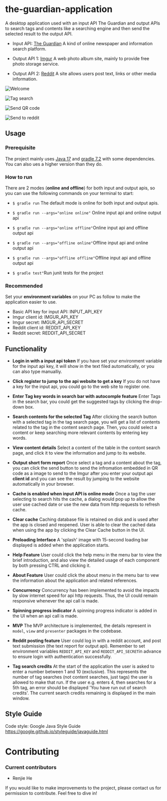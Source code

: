 # the-guardian-application
A desktop application used with an input API The Guardian and output APIs to search tags and contents like a searching engine and then send the selected result to the output API. 

* Input API: [The Guardian](https://open-platform.theguardian.com/)
  A kind of online newspaper and information search platform.


* Output API 1: [Imgur](https://apidocs.imgur.com/)
  A web photo album site, mainly to provide free photo storage service.


* Output API 2: [Reddit](https://www.reddit.com/dev/api)
  A site allows users post text, links or other media information.
  
![Welcome](./imgs/welcome.png)


![Tag search](./imgs/tag_search.png)


![Send QR code](./imgs/send_QRcode_toImgur.png)


![Send to reddit](./imgs/send_toReddit.png)

## Usage

### Prerequisite

The project mainly uses [Java 17](https://www.oracle.com/java/technologies/downloads/#java17) and [gradle 7.2](https://gradle.org/releases/) with some dependencies. You can also ues a higher version than they do.

### How to run
There are 2 modes (**online and offline**) for both input and output apis, so you can use the following commands on your terminal to start:

* `$ gradle run` The default mode is online for both input and output apis.

* `$ gradle run --args="online online"` Online input api and online output api

* `$ gradle run --args="online offline"`Online input api and offline output api

* `$ gradle run --args="offline online"`Offline input api and online output api

* `$ gradle run --args="offline offline"`Offline input api and offline output api

* `$ gradle test"`Run junit tests for the project

### Recommended

Set your **environment variables** on your PC as follow to make the application easier to use.

- Basic API key for input API: INPUT_API_KEY
- Imgur client id: IMGUR_API_KEY
- Imgur secret: IMGUR_API_SECRET
- Reddit client id: REDDIT_API_KEY
- Reddit secret: REDDIT_API_SECRET


## Functionality

- **Login in with a input api token**
  If you have set your environment variable for the input api key, it will show in the text filed automatically, or you can also type manualliy.


- **Click register to jump to the api website to get a key**
  If you do not have a key for the input api, you could go to the web site to register one.


- **Enter Tag key words in search bar with autocomple feature**
  Enter Tags in the search bar, you could get the suggested tags by clicking the drop-down box.


- **Search contents for the selected Tag**
  After clicking the search button with a selected tag in the tag search page, you will get a list of contents related to the tag in the content search page. Then, you could select a content or keep searching more relevant contents by entering key words.


- **View content details**
  Select a content of the table in the contont search page, and click it to view the information and jump to its website.


- **Output short form report**
  Once select a tag and a content about the tag, you can click the send button to send the infromation embedded in QR code as a image to send to the Imgur after you enter your output api **client id** and you can see the result by jumping to the website automatically  in your browser.

  
- **Cache is enabled when input API is online mode** Once a tag the user selecting to search hits the cache, a dialog would pop up to allow the user use cached date or use the new data from http requests to refresh cache.


- **Clear cache** Caching database file is retained on disk and is used after the app is closed and reopened. User is able to clear the cached data when using the app by clicking the Clear Cache button in the UI.


- **Preloading Interface** A 'splash' image with 15-second loading bar displayed is added when the application starts.


- **Help Feature** User could click the help menu in the menu bar to view the brief introduction, and also view the detailed usage of each component by both pressing CTRL and clicking it.


- **About Feature** User could click the about menu in the menu bar to vew the information about the application and related references.


- **Concurrency** Concurrency has been implemented to avoid the impacts by slow internet speed for api http requests. Thus, the UI could remain responsive whenever the api call is made.


- **Spinning progress indicator** A spinning progress indicator is added in the UI when an api call is made.


- **MVP** The MVP architecture is implemented, the details represent in `model`, `view` and `presenter` packages in the codebase.


- **Reddit posting feature** User could log in with a reddit account, and post text submission (the text report for output api). Remember to set environment variables `REDDIT_API_KEY` and `REDDIT_API_SECRET`in advance to ensure login with authentication successfully.


- **Tag search credits** At the start of the application the user is asked to enter a number between 1 and 10 (exclusive). This represents the number of tag searches (not content searches, just tags) the user is allowed to make that run. If the user e.g. enters 4, then searches for a 5th tag, an error should be displayed 'You have run out of search credits'. The current search credits remaining is displayed in the main window.


## Style Guide

Code style: Google Java Style Guide
https://google.github.io/styleguide/javaguide.html

# Contributing
### Current contributors
- Renjie He

If you would like to make improvements to the project, please contact us for permission to contribute. Feel free to dive in!
